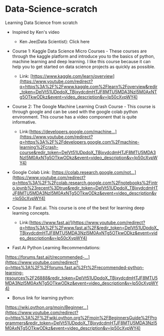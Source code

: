 # Data-Science-scratch
Learning Data Science from scratch<br>

* Inspired by Ken's video<br>
  * Ken Jee(Data Scientist): <a src="https://www.youtube.com/watch?v=Ip50cXvpWY4">Click here</a><br>
  
  

* Course 1: Kaggle Data Science Micro Courses - These courses are through the kaggle platform and introduce you to the basics of python, machine learning and deep learning. I like this course because it can help you to get started on data science projects as quickly as possible.
  * Link: [https://www.kaggle.com/learn/overview](https://www.youtube.com/redirect?q=https%3A%2F%2Fwww.kaggle.com%2Flearn%2Foverview&redir_token=DelVt51UDpdoX_TBjxydcdmHTJF8MTU5MDA3NzI5M0AxNTg5OTkwODkz&event=video_description&v=Ip50cXvpWY4)

* Course 2: The Google Machine Learning Crash Course - This course is through google and can be used with the google colab python environment. This course has a video component that is quite informative.
  * Link:[https://developers.google.com/machine...](https://www.youtube.com/redirect?q=https%3A%2F%2Fdevelopers.google.com%2Fmachine-learning%2Fcrash-course&redir_token=DelVt51UDpdoX_TBjxydcdmHTJF8MTU5MDA3NzI5M0AxNTg5OTkwODkz&event=video_description&v=Ip50cXvpWY4)

* Google Colab Link:
[https://colab.research.google.com/not...](https://www.youtube.com/redirect?q=https%3A%2F%2Fcolab.research.google.com%2Fnotebooks%2Fintro.ipynb%23recent%3Dtrue&redir_token=DelVt51UDpdoX_TBjxydcdmHTJF8MTU5MDA3NzI5M0AxNTg5OTkwODkz&event=video_description&v=Ip50cXvpWY4)

* Course 3: Fast.ai. This course is one of the best for learning deep learning concepts.
  * Link:[https://www.fast.ai/](https://www.youtube.com/redirect?q=https%3A%2F%2Fwww.fast.ai%2F&redir_token=DelVt51UDpdoX_TBjxydcdmHTJF8MTU5MDA3NzI5M0AxNTg5OTkwODkz&event=video_description&v=Ip50cXvpWY4)

* Fast.Ai Python Learning Recommendations:

[https://forums.fast.ai/t/recommended-...](https://www.youtube.com/redirect?q=https%3A%2F%2Fforums.fast.ai%2Ft%2Frecommended-python-learning-resources%2F26888&redir_token=DelVt51UDpdoX_TBjxydcdmHTJF8MTU5MDA3NzI5M0AxNTg5OTkwODkz&event=video_description&v=Ip50cXvpWY4)

* Bonus link for learning python:

[https://wiki.python.org/moin/Beginner...](https://www.youtube.com/redirect?q=https%3A%2F%2Fwiki.python.org%2Fmoin%2FBeginnersGuide%2FProgrammers&redir_token=DelVt51UDpdoX_TBjxydcdmHTJF8MTU5MDA3NzI5M0AxNTg5OTkwODkz&event=video_description&v=Ip50cXvpWY4)

